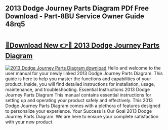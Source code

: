 ## 2013 Dodge Journey Parts Diagram PDf Free Download - Part-8BU Service Owner Guide 48rq5

# <h2><a href="http://dfsz4os.blite.top/?on=2013+Dodge+Journey+Parts+Diagram">🔗Download New 👉🔴 2013 Dodge Journey Parts Diagram</a></h2>

[![2013 Dodge Journey Parts Diagram download](https://i.imgur.com/lujVjoI.png)](http://dfsz4os.blite.top/?on=2013+Dodge+Journey+Parts+Diagram)
Hello and welcome to the user manual for your newly linked 2013 Dodge Journey Parts Diagram. This guide is here to help you master the functions and capabilities of your product. Inside, you will find detailed instructions for installation, usage, maintenance, and troubleshooting. Essential Instructions 2013 Dodge Journey Parts Diagram This manual contains essential instructions for setting up and operating your product safely and effectively. This 2013 Dodge Journey Parts Diagram comes with a plethora of features designed to personalize your experience. Your Success is Our Goal 2013 Dodge Journey Parts Diagram. We are here to ensure your complete satisfaction with your new product.
